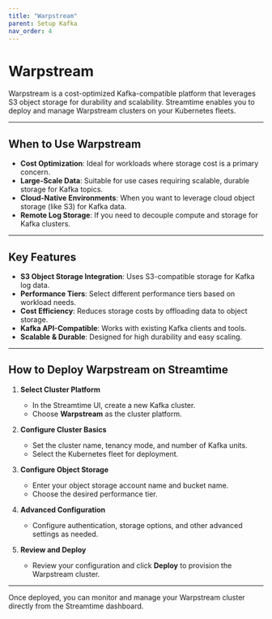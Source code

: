 ```yaml
---
title: "Warpstream"
parent: Setup Kafka
nav_order: 4
---
```


# Warpstream

Warpstream is a cost-optimized Kafka-compatible platform that leverages S3 object storage for durability and scalability. Streamtime enables you to deploy and manage Warpstream clusters on your Kubernetes fleets.

---

## When to Use Warpstream

- **Cost Optimization**: Ideal for workloads where storage cost is a primary concern.
- **Large-Scale Data**: Suitable for use cases requiring scalable, durable storage for Kafka topics.
- **Cloud-Native Environments**: When you want to leverage cloud object storage (like S3) for Kafka data.
- **Remote Log Storage**: If you need to decouple compute and storage for Kafka clusters.

---

## Key Features

- **S3 Object Storage Integration**: Uses S3-compatible storage for Kafka log data.
- **Performance Tiers**: Select different performance tiers based on workload needs.
- **Cost Efficiency**: Reduces storage costs by offloading data to object storage.
- **Kafka API-Compatible**: Works with existing Kafka clients and tools.
- **Scalable & Durable**: Designed for high durability and easy scaling.

---

## How to Deploy Warpstream on Streamtime

1. **Select Cluster Platform**
   - In the Streamtime UI, create a new Kafka cluster.
   - Choose **Warpstream** as the cluster platform.

2. **Configure Cluster Basics**
   - Set the cluster name, tenancy mode, and number of Kafka units.
   - Select the Kubernetes fleet for deployment.

3. **Configure Object Storage**
   - Enter your object storage account name and bucket name.
   - Choose the desired performance tier.

4. **Advanced Configuration**
   - Configure authentication, storage options, and other advanced settings as needed.

5. **Review and Deploy**
   - Review your configuration and click **Deploy** to provision the Warpstream cluster.

---

Once deployed, you can monitor and manage your Warpstream cluster directly from the Streamtime dashboard.
